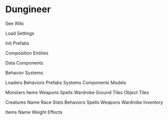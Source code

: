 # Dungineer

See Wiki






Load
    Settings

Init
    Prefabs

Composition
    Entities

Data
    Components

Behavior
    Systems



Loaders
Behaviors
Prefabs
Systems
Components
Models


Monsters
Items
Weapons
Spells
Wardrobe
Ground Tiles
Object Tiles


Creatures
    Name
    Race
    Stats
    Behaviors
    Spells
    Weapons
    Wardrobe
    Inventory

Items
    Name
    Weight
    Effects        
